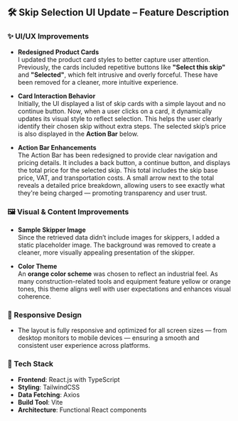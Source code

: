 ## 🛠️ Skip Selection UI Update – Feature Description

### ✨ UI/UX Improvements

- **Redesigned Product Cards**  
  I updated the product card styles to better capture user attention. Previously, the cards included repetitive buttons like **"Select this skip"** and **"Selected"**, which felt intrusive and overly forceful. These have been removed for a cleaner, more intuitive experience.

- **Card Interaction Behavior**  
  Initially, the UI displayed a list of skip cards with a simple layout and no continue button. Now, when a user clicks on a card, it dynamically updates its visual style to reflect selection. This helps the user clearly identify their chosen skip without extra steps. The selected skip’s price is also displayed in the **Action Bar** below.

- **Action Bar Enhancements**  
  The Action Bar has been redesigned to provide clear navigation and pricing details. It includes a back button, a continue button, and displays the total price for the selected skip. This total includes the skip base price, VAT, and transportation costs. A small arrow next to the total reveals a detailed price breakdown, allowing users to see exactly what they're being charged — promoting transparency and user trust.

### 🖼️ Visual & Content Improvements

- **Sample Skipper Image**  
  Since the retrieved data didn’t include images for skippers, I added a static placeholder image. The background was removed to create a cleaner, more visually appealing presentation of the skipper.

- **Color Theme**  
  An **orange color scheme** was chosen to reflect an industrial feel. As many construction-related tools and equipment feature yellow or orange tones, this theme aligns well with user expectations and enhances visual coherence.

### 📱 Responsive Design

- The layout is fully responsive and optimized for all screen sizes — from desktop monitors to mobile devices — ensuring a smooth and consistent user experience across platforms.

### 🧰 Tech Stack

- **Frontend**: React.js with TypeScript  
- **Styling**: TailwindCSS  
- **Data Fetching**: Axios  
- **Build Tool**: Vite  
- **Architecture**: Functional React components
